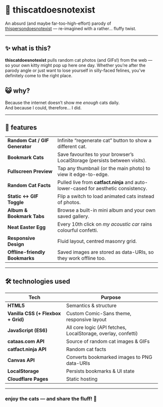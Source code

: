 # 🚗 thiscatdoesnotexist

An absurd (and maybe far-too-high-effort) parody of [thispersondoesnotexist](https://thispersondoesnotexist.com) — re-imagined with a rather… fluffy twist.

---

## ✨ what is this?

**thiscatdoesnotexist** pulls random cat photos (and GIFs!) from the web — so your own kitty might pop up here one day. Whether you’re after the parody angle or just want to lose yourself in silly-faced felines, you’ve definitely come to the right place.

## 😺 why?

Because the internet doesn’t show me *enough* cats daily.  
And because I could, therefore… I did.

---

## 🔧 features

|  |  |
| :- | :- |
| **Random Cat / GIF Generator** | Infinite “regenerate cat” button to show a different cat. |
| **Bookmark Cats** | Save favourites to your browser’s LocalStorage (persists between visits). |
| **Fullscreen Preview** | Tap any thumbnail (or the main photo) to view it edge-to-edge. |
| **Random Cat Facts** | Pulled live from **catfact.ninja** and auto-lower-cased for aesthetic consistency. |
| **Static ↔ GIF Toggle** | Flip a switch to load animated cats instead of photos. |
| **Album & Bookmark Tabs** | Browse a built-in mini album and your own saved gallery. |
| **Neat Easter Egg** | Every 10th click on *my acoustic car* rains colourful confetti. |
| **Responsive Design** | Fluid layout, centred masonry grid. |
| **Offline-friendly Bookmarks** | Saved images are stored as data-URIs, so they work offline too. |

---

## 🛠️ technologies used

| Tech | Purpose |
| --- | --- |
| **HTML5** | Semantics & structure |
| **Vanilla CSS (+ Flexbox + Grid)** | Custom Comic-Sans theme, responsive layout |
| **JavaScript (ES6)** | All core logic (API fetches, LocalStorage, overlay, confetti) |
| **cataas.com API** | Source of random cat images & GIFs |
| **catfact.ninja API** | Random cat facts |
| **Canvas API** | Converts bookmarked images to PNG data-URIs |
| **LocalStorage** | Persists bookmarks & UI state |
| **Cloudflare Pages** | Static hosting |

---

### enjoy the cats — and share the fluff! 🐾
